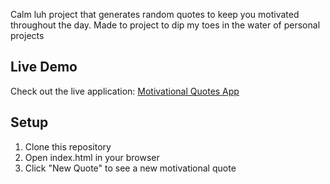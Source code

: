 Calm luh project that generates random quotes to keep you motivated throughout the day.
Made to project to dip my toes in the water of personal projects

## Live Demo
Check out the live application: [Motivational Quotes App](https://oochuru.github.io/Motivationapp/)
## Setup
1. Clone this repository
2. Open index.html in your browser
3. Click "New Quote" to see a new motivational quote
